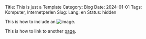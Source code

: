 Title: This is just a Template
Category: Blog
Date: 2024-01-01
Tags: Komputer, Internetperlen
Slug: 
Lang: en
Status: hidden

This is how to include an ![image]({static}/path/to/img.png).

This is how to link to another [page]({filename}/path/to/page.md).
